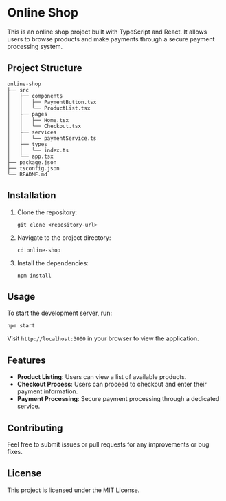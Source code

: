 # Online Shop

This is an online shop project built with TypeScript and React. It allows users to browse products and make payments through a secure payment processing system.

## Project Structure

```
online-shop
├── src
│   ├── components
│   │   ├── PaymentButton.tsx
│   │   └── ProductList.tsx
│   ├── pages
│   │   ├── Home.tsx
│   │   └── Checkout.tsx
│   ├── services
│   │   └── paymentService.ts
│   ├── types
│   │   └── index.ts
│   └── app.tsx
├── package.json
├── tsconfig.json
└── README.md
```

## Installation

1. Clone the repository:
   ```
   git clone <repository-url>
   ```
2. Navigate to the project directory:
   ```
   cd online-shop
   ```
3. Install the dependencies:
   ```
   npm install
   ```

## Usage

To start the development server, run:
```
npm start
```

Visit `http://localhost:3000` in your browser to view the application.

## Features

- **Product Listing**: Users can view a list of available products.
- **Checkout Process**: Users can proceed to checkout and enter their payment information.
- **Payment Processing**: Secure payment processing through a dedicated service.

## Contributing

Feel free to submit issues or pull requests for any improvements or bug fixes. 

## License

This project is licensed under the MIT License.